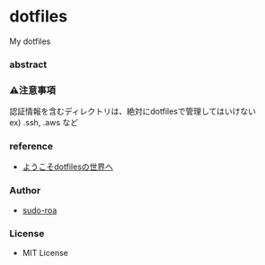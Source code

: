 # dotfiles
My dotfiles

### abstract



### :warning:注意事項
認証情報を含むディレクトリは、絶対にdotfilesで管理してはいけない<br>
ex) .ssh, .aws など

### reference
- [ようこそdotfilesの世界へ](https://qiita.com/yutkat/items/c6c7584d9795799ee164)


### Author
- [sudo-roa](https://github.com/sudo-roa)
 
### License
- MIT License
